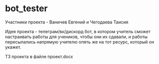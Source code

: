 # bot_tester

Участники проекта - Ваничев Евгений и Чегодаева Таисия

Идея проекта - телеграм/вк/дискорд бот, в котором учитель сможет настраивать работы для учеников, чтобы они их сдавали, и работы пересылались напрямую учителю опять же на тот ресурс, который он укажет. 

ТЗ проекта в файле проект.docx
